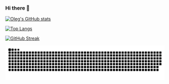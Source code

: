 ### Hi there 👋

[![Oleg's GitHub stats](https://github-readme-stats.vercel.app/api?username=ogavashi&theme=react&show_icons=true)](https://github.com/anuraghazra/github-readme-stats)

[![Top Langs](https://github-readme-stats.vercel.app/api/top-langs/?username=ogavashi&theme=react)](https://github.com/anuraghazra/github-readme-stats)

[![GitHub Streak](https://github-readme-streak-stats.herokuapp.com/?user=ogavashi&theme=react)](https://git.io/streak-stats)

<picture>
  <source media="(prefers-color-scheme: dark)" srcset="https://raw.githubusercontent.com/ogavashi/ogavashi/output/github-contribution-grid-snake-dark.svg">
  <source media="(prefers-color-scheme: light)" srcset="https://raw.githubusercontent.com/ogavashi/ogavashi/output/github-contribution-grid-snake.svg">
  <img alt="github contribution grid snake animation" src="https://raw.githubusercontent.com/ogavashi/ogavashi/output/github-contribution-grid-snake.svg">
</picture>

<!--
**ogavashi/ogavashi** is a ✨ _special_ ✨ repository because its `README.md` (this file) appears on your GitHub profile.

Here are some ideas to get you started:

- 🔭 I’m currently working on ...
- 🌱 I’m currently learning ...
- 👯 I’m looking to collaborate on ...
- 🤔 I’m looking for help with ...
- 💬 Ask me about ...
- 📫 How to reach me: ...
- 😄 Pronouns: ...
- ⚡ Fun fact: ...
-->
